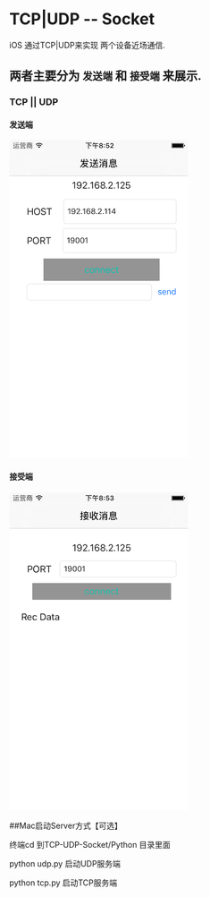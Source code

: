 # TCP|UDP -- Socket
iOS 通过TCP|UDP来实现 两个设备近场通信.

## 两者主要分为 `发送端` 和 `接受端` 来展示.

### TCP ||  UDP
#### 发送端
![Socket Send](Resouces/Socket_Send.png)

#### 接受端
![Socket Rec](Resouces/Socket_Rec.png)


##Mac启动Server方式【可选】

终端cd 到TCP-UDP-Socket/Python 目录里面

python udp.py 启动UDP服务端

python tcp.py 启动TCP服务端
